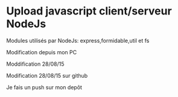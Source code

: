 Upload javascript client/serveur NodeJs
=======================================
Modules utilisés par NodeJs:
express,formidable,util et fs

Modification depuis mon PC

Moddification 28/08/15

Modification 28/08/15 sur github

Je fais un push sur mon depôt

